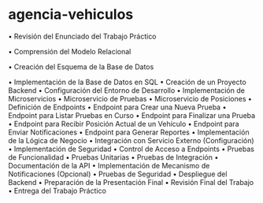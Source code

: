 # agencia-vehiculos

•  Revisión del Enunciado del Trabajo Práctico

•  Comprensión del Modelo Relacional

•  Creación del Esquema de la Base de Datos

•  Implementación de la Base de Datos en SQL
•  Creación de un Proyecto Backend
•  Configuración del Entorno de Desarrollo
•  Implementación de Microservicios
•	Microservicio de Pruebas
•	Microservicio de Posiciones
•  Definición de Endpoints
•	Endpoint para Crear una Nueva Prueba
•	Endpoint para Listar Pruebas en Curso
•	Endpoint para Finalizar una Prueba
•	Endpoint para Recibir Posición Actual de un Vehículo
•	Endpoint para Enviar Notificaciones
•	Endpoint para Generar Reportes
•  Implementación de la Lógica de Negocio
•  Integración con Servicio Externo (Configuración)
•  Implementación de Seguridad
•	Control de Acceso a Endpoints
•  Pruebas de Funcionalidad
•	Pruebas Unitarias
•	Pruebas de Integración
•  Documentación de la API
•  Implementación de Mecanismo de Notificaciones (Opcional)
•  Pruebas de Seguridad
•  Despliegue del Backend
•  Preparación de la Presentación Final
•  Revisión Final del Trabajo
•  Entrega del Trabajo Práctico
